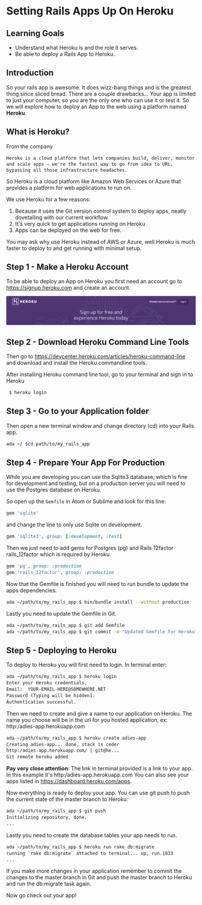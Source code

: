 
# Setting Rails Apps Up On Heroku

## Learning Goals
-  Understand what Heroku is and the role it serves.
- Be able to deploy  a Rails App to Heroku.

## Introduction
So your rails app is awesome.  It does wizz-bang things and is the greatest thing since sliced bread.  There are a couple drawbacks... Your app is limited to just your computer, so you are the only one who can use it or test it.  So we will explore how to deploy an App to the web using a platform named **Heroku**.

## What is Heroku?
From the company
```
Heroku is a cloud platform that lets companies build, deliver, monitor and scale apps — we're the fastest way to go from idea to URL, bypassing all those infrastructure headaches.
```
So Heroku is a cloud platform like Amazon Web Services or Azure that provides a platform for web applications to run on.  

We use Heroku for a few reasons:

1.  Because it uses the Git version control system to deploy apps, neatly dovetailing with our current workflow.  
2.  It's very quick to get applications running on Heroku
3.  Apps can be deployed on the web for free.

You may ask why use Heroku instead of AWS or Azure, well Heroku is much faster to deploy to and get running with minimal setup.  

## Step 1 - Make a Heroku Account
To be able to deploy an App on Heroku you first need an account go to https://signup.heroku.com and create an account. 

![Heroku Signup](images/heroku.png)


## Step 2 - Download Heroku Command Line Tools

Then go to https://devcenter.heroku.com/articles/heroku-command-line and download and install the Heroku commandline tools.

After installing Heroku command line tool, go to your terminal and sign in to Heroku

```bash
 $ heroku login
```

## Step 3 - Go to your Application folder

Then open a new terminal window and change directory (cd) into your Rails app.

```bash
ada ~/ $cd path/to/my_rails_app
```

## Step 4 - Prepare Your App For Production

While you are developing you can use the Sqlite3 database, which is fine for development and testing, but on a production server you will need to use the Postgres database on Heroku.  

So open up the `Gemfile` in Atom or Sublime and look for this line:
```ruby
gem 'sqlite'
```
and change the line to only use Sqlite on development.  
```ruby
gem 'sqlite3', group: [:development, :test]
```

Then we just need to add gems for Postgres (pg) and Rails 12factor rails_12factor which is required by Heroku.
```ruby
gem 'pg', group: :production
gem 'rails_12factor', group: :production
```
Now that the Gemfile is finished you will need to run bundle to update the apps dependencies.
```bash
ada ~/path/to/my_rails_app $ bin/bundle install --without production
```
Lastly you need to update the Gemfile in Git.
```bash
ada ~/path/to/my_rails_app $ git add Gemfile
ada ~/path/to/my_rails_app $ git commit -m "Updated Gemfile for Heroku"
```

## Step 5 - Deploying to Heroku

To deploy to Heroku you will first need to login.  In terminal enter:
```bash
ada ~/path/to/my_rails_app $ heroku login
Enter your Heroku credentials.
Email:  YOUR-EMAIL-HERE@SOMEWHERE.NET
Password (Typing will be hidden):  
Authentication successful.
```

Then we need to create and give a name to our application on Heroku. 
The name you choose will be in the url for you hosted application, ex: http:/adies-app.herokuapp.com
```bash
ada ~/path/to/my_rails_app $ heroku create adies-app
Creating adies-app... done, stack is ceder
http:/adies-app.herokuapp.com/ | git@he...
Git remote heroku added
```

**Pay very close attention**:  The link in terminal provided is a link to your app.  In this example it's http:/adies-app.herokuapp.com  You can also see your apps listed in https://dashboard.heroku.com/apps.  

Now everything is ready to deploy your app.  You can use git push to push the current state of the master branch to Heroku:

```bash
ada ~/path/to/my_rails_app $ git push 
Initializing repository, done.
...
```

Lastly you need to create the database tables your app needs to run.

```bash
ada ~/path/to/my_rails_app $ heroku run rake db:migrate
running `rake db:migrate` attached to terminal... up, run.1833
...
```

If you make more changes in your application remember to commit the changes to the master branch in Git and push the master branch to Heroku and run the db:migrate task again.  

Now go check out your app!
